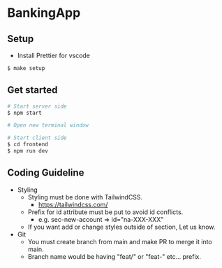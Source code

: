 # BankingApp

## Setup

- Install Prettier for vscode

```sh
$ make setup
```

## Get started

```sh
# Start server side
$ npm start

# Open new terminal window

# Start client side
$ cd frontend
$ npm run dev
```

## Coding Guideline

- Styling
  - Styling must be done with TailwindCSS.
    - https://tailwindcss.com/
  - Prefix for id attribute must be put to avoid id conflicts.
    - e.g. sec-new-account => id="na-XXX-XXX"
  - If you want add or change styles outside of section, Let us know.
- Git
  - You must create branch from main and make PR to merge it into main.
  - Branch name would be having "feat/" or "feat-" etc... prefix.
